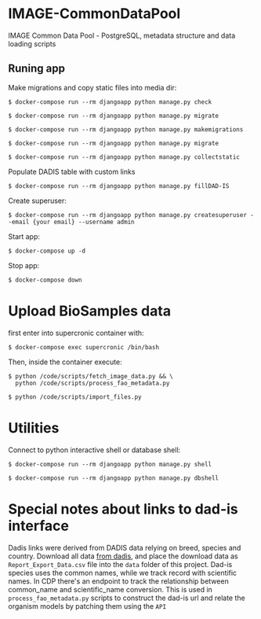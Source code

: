 # IMAGE-CommonDataPool

IMAGE Common Data Pool - PostgreSQL, metadata structure and data loading scripts

## Runing app


Make migrations and copy static files into media dir:

```
$ docker-compose run --rm djangoapp python manage.py check

$ docker-compose run --rm djangoapp python manage.py migrate

$ docker-compose run --rm djangoapp python manage.py makemigrations

$ docker-compose run --rm djangoapp python manage.py migrate

$ docker-compose run --rm djangoapp python manage.py collectstatic
```

Populate DADIS table with custom links

```
$ docker-compose run --rm djangoapp python manage.py fillDAD-IS
```

Create superuser:

```
$ docker-compose run --rm djangoapp python manage.py createsuperuser --email {your email} --username admin
```

Start app:

```
$ docker-compose up -d
```

Stop app:

```
$ docker-compose down
```

# Upload BioSamples data

first enter into supercronic container with:

```
$ docker-compose exec supercronic /bin/bash
```

Then, inside the container execute:

```
$ python /code/scripts/fetch_image_data.py && \
  python /code/scripts/process_fao_metadata.py

$ python /code/scripts/import_files.py
```

# Utilities

Connect to python interactive shell or database shell:

```
$ docker-compose run --rm djangoapp python manage.py shell

$ docker-compose run --rm djangoapp python manage.py dbshell
```

# Special notes about links to dad-is interface

Dadis links were derived from DADIS data relying on breed, species and country.
Download all data [from dadis](http://www.fao.org/dad-is/dataexport/en/), and place
the download data as `Report_Export_Data.csv` file into the `data` folder of
this project. Dad-is species uses the common names, while we track record with
scientific names. In CDP there's an endpoint to track the relationship between
common_name and scientific_name conversion. This is used in `process_fao_metadata.py`
scripts to construct the dad-is url and relate the organism models by patching
them using the `API`

